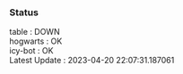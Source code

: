 ### Status


table : DOWN  
hogwarts : OK  
icy-bot : OK  
Latest Update : 2023-04-20 22:07:31.187061
